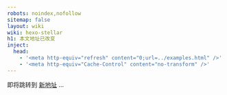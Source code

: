 ```yaml
---
robots: noindex,nofollow
sitemap: false
layout: wiki
wiki: hexo-stellar
h1: 本文地址已改变
inject:
  head:
    - '<meta http-equiv="refresh" content="0;url=../examples.html" />'
    - '<meta http-equiv="Cache-Control" content="no-transform" />'
---
```


即将跳转到 [新地址](../examples.html) ...